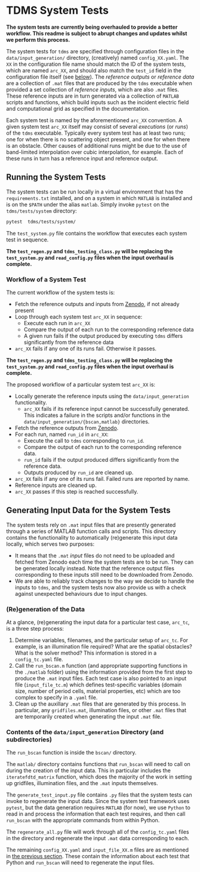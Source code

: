 # TDMS System Tests

**The system tests are currently being overhauled to provide a better workflow. This readme is subject to abrupt changes and updates whilst we perform this process.**

The system tests for `tdms` are specified through configuration files in the `data/input_generation/` directory, (creatively) named `config_XX.yaml`. The `XX` in the configuration file name should match the ID of the system tests, which are named `arc_XX`, and should also match the `test_id` field in the configuration file itself (see [below]()). The _reference outputs_ or _reference data_ are a collection of `.mat` files that are produced by the `tdms` executable when provided a set collection of _reference inputs_, which are also `.mat` files. These reference inputs are in turn generated via a collection of `MATLAB` scripts and functions, which build inputs such as the incident electric field and computational grid as specified in the documentation.

Each system test is named by the aforementioned `arc_XX` convention. A given system test `arc_XX` itself may consist of several _executions_ (or _runs_) of the `tdms` executable. Typically every system test has at least two runs; one for when there is no scattering object present, and one for when there is an obstacle. Other causes of additional runs might be due to the use of band-limited interpolation over cubic interpolation, for example. Each of these runs in turn has a reference input and reference output.

## Running the System Tests

The system tests can be run locally in a virtual environment that has the `requirements.txt` installed, and on a system in which `MATLAB` is installed and is on the `$PATH` under the alias `matlab`. Simply invoke `pytest` on the `tdms/tests/system` directory:
```bash
pytest  tdms/tests/system/
```

The `test_system.py` file contains the workflow that executes each system test in sequence.

**The `test_regen.py` and `tdms_testing_class.py` will be replacing the `test_system.py` and `read_config.py` files when the input overhaul is complete.**

### Workflow of a System Test

The current workflow of the system tests is:
- Fetch the reference outputs and inputs from [Zenodo](https://zenodo.org/record/7440616/files), if not already present
- Loop through each system test `arc_XX` in sequence:
    - Execute each run in `arc_XX`
    - Compare the output of each run to the corresponding reference data
    - A given run fails if the output produced by executing `tdms` differs significantly from the reference data
- `arc_XX` fails if any one of its runs fail. Otherwise it passes.

**The `test_regen.py` and `tdms_testing_class.py` will be replacing the `test_system.py` and `read_config.py` files when the input overhaul is complete.**

The proposed workflow of a particular system test `arc_XX` is:
- Locally generate the reference inputs using the `data/input_generation` functionality.
    - `arc_XX` fails if its reference input cannot be successfully generated. This indicates a failure in the scripts and/or functions in the `data/input_generation/{bscan,matlab}` directories.
- Fetch the reference outputs from [Zenodo](https://zenodo.org/record/7440616/files).
- For each run, named `run_id` in `arc_XX`:
    - Execute the call to `tdms` corresponding to `run_id`.
    - Compare the output of each run to the corresponding reference data.
    - `run_id` fails if the output produced differs significantly from the reference data.
    - Outputs produced by `run_id` are cleaned up.
- `arc_XX` fails if any one of its runs fail. Failed runs are reported by name.
- Reference inputs are cleaned up.
- `arc_XX` passes if this step is reached successfully.

## Generating Input Data for the System Tests

The system tests rely on `.mat` input files that are presently generated through a series of MATLAB function calls and scripts. This directory contains the functionality to automatically (re)generate this input data locally, which serves two purposes:
- It means that the `.mat` _input_ files do not need to be uploaded and fetched from Zenodo each time the system tests are to be run. They can be generated locally instead. Note that the reference output files corresponding to these inputs still need to be downloaded from Zenodo.
- We are able to reliably track changes to the way we decide to handle the inputs to `tdms`, and the system tests now also provide us with a check against unexpected behaviours due to input changes.

### (Re)generation of the Data

At a glance, (re)generating the input data for a particular test case, `arc_tc`, is a three step process:
1. Determine variables, filenames, and the particular setup of `arc_tc`. For example, is an illumination file required? What are the spatial obstacles? What is the solver method? This information is stored in a `config_tc.yaml` file.
1. Call the `run_bscan.m` function (and appropriate supporting functions in the `./matlab` folder) using the information provided from the first step to produce the `.mat` input files. Each test case is also pointed to an input file (`input_file_tc.m`) which defines test-specific variables (domain size, number of period cells, material properties, etc) which are too complex to specify in a `.yaml` file.
1. Clean up the auxillary `.mat` files that are generated by this process. In particular, any `gridfiles.mat`, illumination files, or other `.mat` files that are temporarily created when generating the input `.mat` file.

### Contents of the `data/input_generation` Directory (and subdirectories)

The `run_bscan` function is inside the `bscan/` directory.

The `matlab/` directory contains functions that `run_bscan` will need to call on during the creation of the input data. This in particular includes the `iteratefdtd_matrix` function, which does the majority of the work in setting up gridfiles, illumination files, and the `.mat` inputs themselves.

The `generate_test_input.py` file contains `.py` files that the system tests can invoke to regenerate the input data. Since the system test framework uses `pytest`, but the data generation requires `MATLAB` (for now), we use `Python` to read in and process the information that each test requires, and then call `run_bscan` with the appropriate commands from within Python.

The `regenerate_all.py` file will work through all of the `config_tc.yaml` files in the directory and regenerate the input `.mat` data corresponding to each.

The remaining `config_XX.yaml` and `input_file_XX.m` files are as mentioned in [the previous section](#regeneration-of-the-data). These contain the information about each test that Python and `run_bscan` will need to regenerate the input files.
